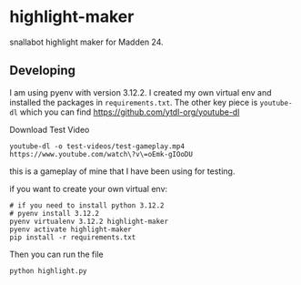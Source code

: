 # highlight-maker

snallabot highlight maker for Madden 24.

## Developing

I am using pyenv with version 3.12.2. I created my own virtual env and installed the packages in `requirements.txt`. The other key piece is `youtube-dl` which you can find https://github.com/ytdl-org/youtube-dl

Download Test Video
```
youtube-dl -o test-videos/test-gameplay.mp4 https://www.youtube.com/watch\?v\=oEmk-gIOoDU
```

this is a gameplay of mine that I have been using for testing.

if you want to create your own virtual env:

```
# if you need to install python 3.12.2
# pyenv install 3.12.2
pyenv virtualenv 3.12.2 highlight-maker
pyenv activate highlight-maker
pip install -r requirements.txt
```

Then you can run the file

```
python highlight.py
```
